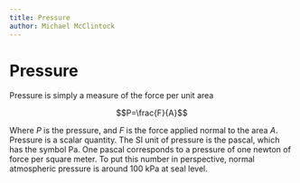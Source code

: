 ```yaml
---
title: Pressure
author: Michael McClintock
---
```


# Pressure

Pressure is simply a measure of the force per unit area

$$P=\frac{F}{A}$$

Where $P$ is the pressure, and $F$ is the force applied normal to the
area $A$. Pressure is a scalar quantity. The SI unit of pressure is
the pascal, which has the symbol Pa. One pascal corresponds to a
pressure of one newton of force per square meter. To put this number
in perspective, normal atmospheric pressure is around 100 kPa at seal
level.
